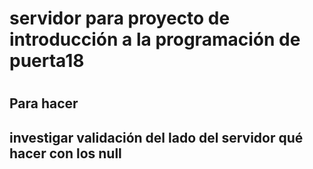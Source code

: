 <h1>servidor para proyecto de introducción a la programación de puerta18<h1>
<h2>Para hacer<h2>
investigar validación del lado del servidor
qué hacer con los null